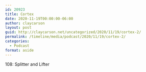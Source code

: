 ```yaml
---
id: 20923
title: Cortex
date: 2020-11-19T00:00:00-06:00
author: claycarson
layout: post
guid: http://claycarson.net/uncategorized/2020/11/19/cortex-2/
permalink: /timeline/media/podcast/2020/11/19/cortex-2/
categories:
  - Podcast
format: aside
---
```

<div class="media-details">108: Splitter and Lifter</div>

<div class="media-creator"></div>

<div class="media-rating"></div>